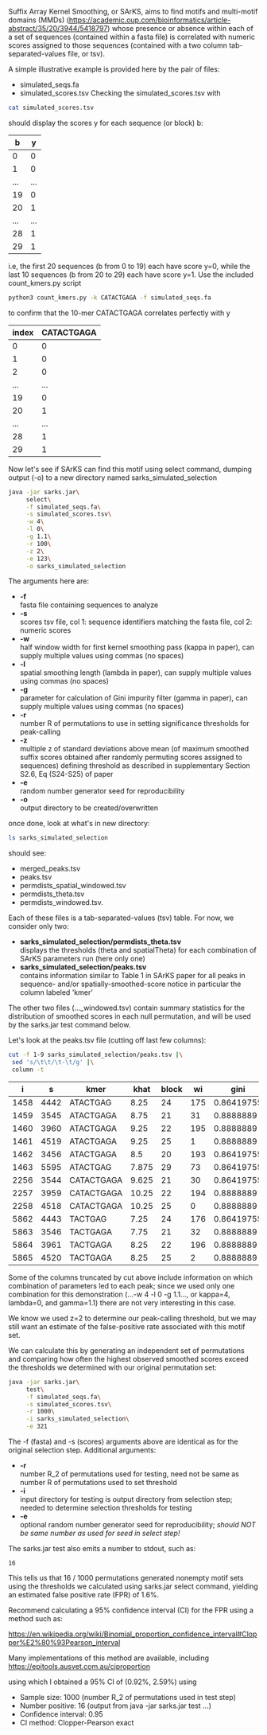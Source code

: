 Suffix Array Kernel Smoothing, or SArKS, aims to find motifs and
multi-motif domains (MMDs)
(https://academic.oup.com/bioinformatics/article-abstract/35/20/3944/5418797)
whose presence or absence within each of a set of sequences (contained
within a fasta file) is correlated with numeric scores assigned to
those sequences (contained with a two column tab-separated-values
file, or tsv).

A simple illustrative example is provided here by the pair of files:
- simulated_seqs.fa
- simulated_scores.tsv
Checking the simulated_scores.tsv with

```bash
cat simulated_scores.tsv
```

should display the scores y for each sequence (or block) b:

| b  | y  |
|----|----|
| 0  | 0  |
| 1  | 0  |
|... |... |
| 19 | 0  |
| 20 | 1  |
|... |... |
| 28 | 1  |
| 29 | 1  |

i.e, the first 20 sequences (b from 0 to 19) each have score y=0,
while the last 10 sequences (b from 20 to 29) each have score y=1.
Use the included count_kmers.py script

```bash
python3 count_kmers.py -k CATACTGAGA -f simulated_seqs.fa
```

to confirm that the 10-mer CATACTGAGA correlates perfectly with y

| index | CATACTGAGA |
|-------|------------|
| 0	    | 0          |
| 1	    | 0          |
| 2	    | 0          |
|...    | ...        |
| 19    | 0          |
| 20    | 1          |
|...    | ...        |
| 28    | 1          |
| 29    | 1          |

Now let's see if SArKS can find this motif using select command,
dumping output (-o) to a new directory named sarks\_simulated\_selection

```bash
java -jar sarks.jar\
     select\
     -f simulated_seqs.fa\
     -s simulated_scores.tsv\
     -w 4\
     -l 0\
     -g 1.1\
     -r 100\
     -z 2\
     -e 123\
     -o sarks_simulated_selection
```

The arguments here are:

- **-f**  
  fasta file containing sequences to analyze
- **-s**  
  scores tsv file, col 1: sequence identifiers matching the fasta file,
  col 2: numeric scores
- **-w**  
  half window width for first kernel smoothing pass (kappa in paper),
  can supply multiple values using commas (no spaces)
- **-l**  
  spatial smoothing length (lambda in paper),
  can supply multiple values using commas (no spaces)
- **-g**  
  parameter for calculation of Gini impurity filter (gamma in paper),
  can supply multiple values using commas (no spaces)
- **-r**  
  number R of permutations to use in setting significance thresholds
  for peak-calling
- **-z**  
  multiple z of standard deviations above mean (of maximum smoothed suffix
  scores obtained after randomly permuting scores assigned to sequences)
  defining threshold as described in
  supplementary Section S2.6, Eq (S24-S25) of paper
- **-e**  
  random number generator seed for reproducibility
- **-o**  
  output directory to be created/overwritten

once done, look at what's in new directory:

```bash
ls sarks_simulated_selection
```

should see:

- merged\_peaks.tsv
- peaks.tsv
- permdists\_spatial\_windowed.tsv
- permdists\_theta.tsv
- permdists\_windowed.tsv.

Each of these files is a tab-separated-values (tsv) table. For now, we
consider only two:

- **sarks_simulated_selection/permdists_theta.tsv**  
  displays the thresholds (theta and spatialTheta) for each
  combination of SArKS parameters run (here only one)
- **sarks_simulated_selection/peaks.tsv**  
  contains information similar to Table 1 in SArKS paper for
  all peaks in sequence- and/or spatially-smoothed-score
  notice in particular the column labeled 'kmer'

The other two files (..._windowed.tsv) contain summary statistics for
the distribution of smoothed scores in each null permutation, and will
be used by the sarks.jar test command below.

Let's look at the peaks.tsv file (cutting off last few columns):

```bash
cut -f 1-9 sarks_simulated_selection/peaks.tsv |\
 sed 's/\t\t/\t-\t/g' |\
 column -t
```

|    i |    s | kmer       |  khat | block |  wi |       gini | score | windowed |
|------|------|------------|-------|-------|-----|------------|-------|----------|
| 1458 | 4442 | ATACTGAG   |  8.25 |    24 | 175 | 0.86419755 |   1.0 |      1.0 |
| 1459 | 3545 | ATACTGAGA  |  8.75 |    21 |  31 |  0.8888889 |   1.0 |      1.0 |
| 1460 | 3960 | ATACTGAGA  |  9.25 |    22 | 195 |  0.8888889 |   1.0 |      1.0 |
| 1461 | 4519 | ATACTGAGA  |  9.25 |    25 |   1 |  0.8888889 |   1.0 |      1.0 |
| 1462 | 3456 | ATACTGAGA  |   8.5 |    20 | 193 | 0.86419755 |   1.0 |      1.0 |
| 1463 | 5595 | ATACTGAG   | 7.875 |    29 |  73 | 0.86419755 |   1.0 |      1.0 |
| 2256 | 3544 | CATACTGAGA | 9.625 |    21 |  30 | 0.86419755 |   1.0 |      1.0 |
| 2257 | 3959 | CATACTGAGA | 10.25 |    22 | 194 |  0.8888889 |   1.0 |      1.0 |
| 2258 | 4518 | CATACTGAGA | 10.25 |    25 |   0 |  0.8888889 |   1.0 |      1.0 |
| 5862 | 4443 | TACTGAG    |  7.25 |    24 | 176 | 0.86419755 |   1.0 |      1.0 |
| 5863 | 3546 | TACTGAGA   |  7.75 |    21 |  32 |  0.8888889 |   1.0 |      1.0 |
| 5864 | 3961 | TACTGAGA   |  8.25 |    22 | 196 |  0.8888889 |   1.0 |      1.0 |
| 5865 | 4520 | TACTGAGA   |  8.25 |    25 |   2 |  0.8888889 |   1.0 |      1.0 |

Some of the columns truncated by cut above include information on
which combination of parameters led to each peak; since we
used only one combination for this demonstration
(...-w 4 -l 0 -g 1.1..., or kappa=4, lambda=0, and gamma=1.1)
there are not very interesting in this case.

We know we used z=2 to determine our peak-calling threshold,
but we may still want an estimate of the false-positive rate
associated with this motif set.

We can calculate this by generating an independent set of
permutations and comparing how often the highest observed
smoothed scores exceed the thresholds we determined with
our original permutation set:

```bash
java -jar sarks.jar\
     test\
     -f simulated_seqs.fa\
     -s simulated_scores.tsv\
     -r 1000\
     -i sarks_simulated_selection\
     -e 321
```
The -f (fasta) and -s (scores) arguments above are identical as for
the original selection step. Additional arguments:

- **-r**  
  number R_2 of permutations used for testing,
  need not be same as number R of permutations used to set threshold
- **-i**  
  input directory for testing is output directory from selection step;
  needed to determine selection thresholds for testing
- **-e**  
  optional random number generator seed for reproducibility;
  *should NOT be same number as used for seed in select step!*

The sarks.jar test also emits a number to stdout, such as:

```
16
```

This tells us that 16 / 1000 permutations generated nonempty motif
sets using the thresholds we calculated using sarks.jar select
command, yielding an estimated false positive rate (FPR) of 1.6%.

Recommend calculating a 95% confidence interval (CI) for the FPR using
a method such as:

https://en.wikipedia.org/wiki/Binomial_proportion_confidence_interval#Clopper%E2%80%93Pearson_interval

Many implementations of this method are available, including
https://epitools.ausvet.com.au/ciproportion

using which I obtained a 95% CI of (0.92%, 2.59%) using
- Sample size: 1000 (number R_2 of permutations used in test step)
- Number positive: 16 (output from java -jar sarks.jar test ...)
- Confidence interval: 0.95
- CI method: Clopper-Pearson exact
